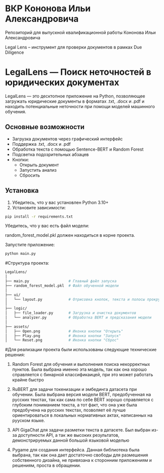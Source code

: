 # ВКР Кононова Ильи Александровича
Репозиторий для выпускной квалификационной работы Кононова Ильи Александровича

Legal Lens – инструмент для проверки документов в рамках Due Diligence

# LegalLens — Поиск неточностей в юридических документах

LegalLens — это десктопное приложение на Python, позволяющее загружать юридические документы в форматах .txt, .docx и .pdf и находить потенциальные неточности при помощи моделей машинного обучения.

## Основные возможности

- Загрузка документов через графический интерфейс
- Поддержка .txt, .docx и .pdf
- Обработка текста с помощью Sentence-BERT и Random Forest
- Подсветка подозрительных абзацев
- Кнопки:
  - Открыть документ
  - Запустить анализ
  - Сбросить

## Установка

1. Убедитесь, что у вас установлен Python 3.10+
2. Установите зависимости:

```bash
pip install -r requirements.txt
```
Убедитесь, что у вас есть файл модели:

random_forest_model.pkl должен находиться в корне проекта.

Запустите приложение: 
```bash
python main.py
```
#Структура проекта:
```bash
LegalLens/
│
├── main.py                  # Главный файл запуска
├── random_forest_model.pkl  # Файл обученной модели
│
├── ui/
│   └── layout.py            # Отрисовка кнопок, текста и полосы прокрутки
│
├── logic/
│   ├── file_loader.py       # Загрузка и очистка документов
│   └── analyzer.py          # Обработка BERT и предсказания модели
│
├── assets/
│   ├── Open.png             # Иконка кнопки "Открыть"
│   ├── Play.png             # Иконка кнопки "Запуск"
│   └── Reset.png            # Иконка кнопки "Сброс"
```

#Для реализации проекта были использованы следующие технические решения:

1. Random Forest для обучения и выполнения поиска некорректных пунктов. Была выбрана именно эта модель, 
так как она хорошо справляется с бинарной классификаицей, при это может работать крайне быстро

2. RuBERT для задачи токенизации и эмбединга датасета при обучении. Была выбрана версия модели BERT, 
предобученная на русских текстах, так как сама по себе BERT хорошо справляется с глубоким пониманием текста,
а тот факт, что она уже была предобучена на русских текстах, позволяет её лучше ориентироваться в 
локальных нормативных актах, написанных на рууском языке.

3. API GigaChat для задачи разметки текста в датасете. Был выбран из-за доступности API, а так же высоких
результатов, демонстрируемых данной большой языковой моделью

4. Pygame для создания интерфейса. Данная библиотека была выбрана, так как она дает достаточно свободы для
размешения собственного дизайна, не привязана к сторонним приложениям и решениям, проста в обращении.

